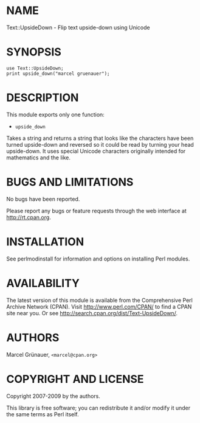 # NAME

Text::UpsideDown - Flip text upside-down using Unicode

# SYNOPSIS

    use Text::UpsideDown;
    print upside_down("marcel gruenauer");

# DESCRIPTION

This module exports only one function:

- `upside_down`

Takes a string and returns a string that looks like the characters have been
turned upside-down and reversed so it could be read by turning your head
upside-down. It uses special Unicode characters originally intended for
mathematics and the like.

# BUGS AND LIMITATIONS

No bugs have been reported.

Please report any bugs or feature requests through the web interface at
<http://rt.cpan.org>.

# INSTALLATION

See perlmodinstall for information and options on installing Perl modules.

# AVAILABILITY

The latest version of this module is available from the Comprehensive Perl
Archive Network (CPAN). Visit <http://www.perl.com/CPAN/> to find a CPAN
site near you. Or see <http://search.cpan.org/dist/Text-UpsideDown/>.

# AUTHORS

Marcel Gr&uuml;nauer, `<marcel@cpan.org>`

# COPYRIGHT AND LICENSE

Copyright 2007-2009 by the authors.

This library is free software; you can redistribute it and/or modify
it under the same terms as Perl itself.